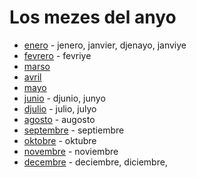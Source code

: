 # Los mezes del anyo

* [enero](/words/ladino/enero) - jenero, janvier, djenayo, janviye
* [fevrero](/words/ladino/fevrero) - fevriye
* [marso](/words/ladino/marso)
* [avril](/words/ladino/avril)
* [mayo](/words/ladino/mayo)
* [junio](/words/ladino/junio) - djunio, junyo
* [djulio](/words/ladino/djulio) - julio, julyo
* [agosto](/words/ladino/agosto) - augosto
* [septembre](/words/ladino/septembre)  - septiembre
* [oktobre](/words/ladino/oktobre) - oktubre
* [novembre](/words/ladino/novembre) - noviembre
* [decembre](/words/ladino/decembre) - deciembre, diciembre,

